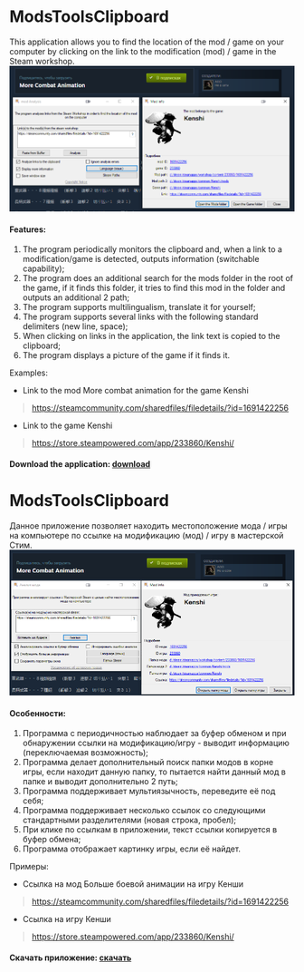 # ModsToolsClipboard
This application allows you to find the location of the mod / game on your computer by clicking on the link to the modification (mod) / game in the Steam workshop.
![image](PreviewEN.png)
#### Features:
1. The program periodically monitors the clipboard and, when a link to a modification/game is detected, outputs information (switchable capability);
2. The program does an additional search for the mods folder in the root of the game, if it finds this folder, it tries to find this mod in the folder and outputs an additional 2 path;
3. The program supports multilingualism, translate it for yourself;
4. The program supports several links with the following standard delimiters (new line, space);
5. When clicking on links in the application, the link text is copied to the clipboard;
6. The program displays a picture of the game if it finds it.

Examples:
* Link to the mod More combat animation for the game Kenshi
>https://steamcommunity.com/sharedfiles/filedetails/?id=1691422256
* Link to the game Kenshi
>https://store.steampowered.com/app/233860/Kenshi/

#### Download the application: [download](ModsToolsClipboard.zip)

# ModsToolsClipboard
Данное приложение позволяет находить местоположение мода / игры на компьютере по ссылке на модификацию (мод) / игру в мастерской Стим.
![image](PreviewRU.png)
#### Особенности:
1. Программа с периодичностью наблюдает за буфер обменом и при обнаружении ссылки на модификацию/игру - выводит информацию (переключаемая возможность);
2. Программа делает дополнительный поиск папки модов в корне игры, если находит данную папку, то пытается найти данный мод в папке и выводит дополнительно 2 путь;
3. Программа поддерживает мультиязычность, переведите её под себя;
4. Программа поддерживает несколько ссылок со следующими стандартными разделителями (новая строка, пробел);
5. При клике по ссылкам в приложении, текст ссылки копируется в буфер обмена;
6. Программа отображает картинку игры, если её найдет.

Примеры:
* Ссылка на мод Больше боевой анимации на игру Кенши
>https://steamcommunity.com/sharedfiles/filedetails/?id=1691422256
* Ссылка на игру Кенши
>https://store.steampowered.com/app/233860/Kenshi/

#### Скачать приложение: [скачать](ModsToolsClipboard.zip)
